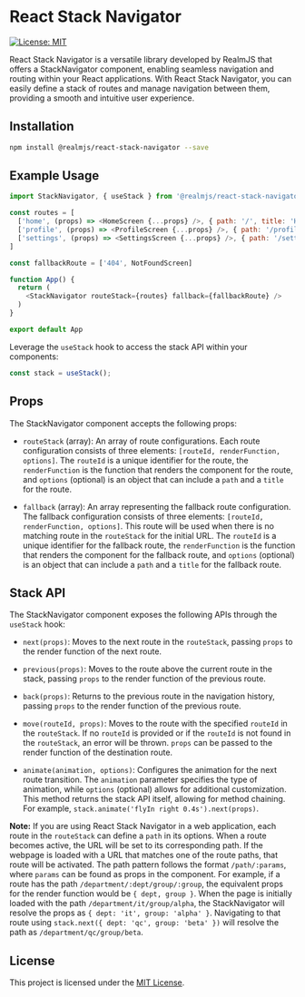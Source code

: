 # React Stack Navigator

[![License: MIT](https://img.shields.io/badge/License-MIT-yellow.svg)](https://opensource.org/licenses/MIT)

React Stack Navigator is a versatile library developed by RealmJS that offers a StackNavigator component, enabling seamless navigation and routing within your React applications. With React Stack Navigator, you can easily define a stack of routes and manage navigation between them, providing a smooth and intuitive user experience.

## Installation

```bash
npm install @realmjs/react-stack-navigator --save
```

## Example Usage

```javascript
import StackNavigator, { useStack } from '@realmjs/react-stack-navigator';

const routes = [
  ['home', (props) => <HomeScreen {...props} />, { path: '/', title: 'Home' } ],
  ['profile', (props) => <ProfileScreen {...props} />, { path: '/profile/:user', title: 'Profile' } ],
  ['settings', (props) => <SettingsScreen {...props} />, { path: '/setting', title: 'Settings' } ],
]

const fallbackRoute = ['404', NotFoundScreen]

function App() {
  return (
    <StackNavigator routeStack={routes} fallback={fallbackRoute} />
  )
}

export default App

```

Leverage the `useStack` hook to access the stack API within your components:

```javascript
const stack = useStack();
```

## Props

The StackNavigator component accepts the following props:

- `routeStack` (array): An array of route configurations. Each route configuration consists of three elements: `[routeId, renderFunction, options]`. The `routeId` is a unique identifier for the route, the `renderFunction` is the function that renders the component for the route, and `options` (optional) is an object that can include a `path` and a `title` for the route.

- `fallback` (array): An array representing the fallback route configuration. The fallback configuration consists of three elements: `[routeId, renderFunction, options]`. This route will be used when there is no matching route in the `routeStack` for the initial URL. The `routeId` is a unique identifier for the fallback route, the `renderFunction` is the function that renders the component for the fallback route, and `options` (optional) is an object that can include a `path` and a `title` for the fallback route.

## Stack API

The StackNavigator component exposes the following APIs through the `useStack` hook:

- `next(props)`: Moves to the next route in the `routeStack`, passing `props` to the render function of the next route.

- `previous(props)`: Moves to the route above the current route in the stack, passing `props` to the render function of the previous route.

- `back(props)`: Returns to the previous route in the navigation history, passing `props` to the render function of the previous route.

- `move(routeId, props)`: Moves to the route with the specified `routeId` in the `routeStack`. If no `routeId` is provided or if the `routeId` is not found in the `routeStack`, an error will be thrown. `props` can be passed to the render function of the destination route.

- `animate(animation, options)`: Configures the animation for the next route transition. The `animation` parameter specifies the type of animation, while `options` (optional) allows for additional customization. This method returns the stack API itself, allowing for method chaining. For example, `stack.animate('flyIn right 0.4s').next(props)`.

**Note:** If you are using React Stack Navigator in a web application, each route in the `routeStack` can define a `path` in its options. When a route becomes active, the URL will be set to its corresponding path. If the webpage is loaded with a URL that matches one of the route paths, that route will be activated. The path pattern follows the format `/path/:params`, where `params` can be found as props in the component. For example, if a route has the path `/department/:dept/group/:group`, the equivalent props for the render function would be `{ dept, group }`. When the page is initially loaded with the path `/department/it/group/alpha`, the StackNavigator will resolve the props as `{ dept: 'it', group: 'alpha' }`. Navigating to that route using `stack.next({ dept: 'qc', group: 'beta' })` will resolve the path as `/department/qc/group/beta`.

## License

This project is licensed under the [MIT License](https://opensource.org/licenses/MIT).
